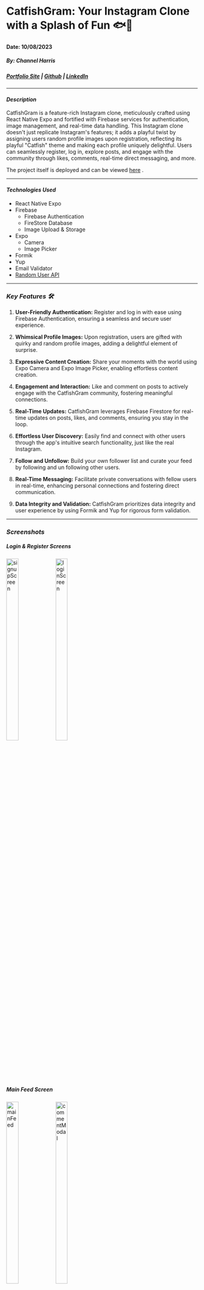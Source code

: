 # CatfishGram: Your Instagram Clone with a Splash of Fun 🐟📸 
#### Date: 10/08/2023
##### By: Channel Harris 

##### [Portfolio Site](https://www.channelharris.com/) | [Github](https://github.com/NellyNel520) | [LinkedIn](https://www.linkedin.com/in/channelharris/) 

***

#### ***Description***

CatfishGram is a feature-rich Instagram clone, meticulously crafted using React Native Expo and fortified with Firebase services for authentication, image management, and real-time data handling. This Instagram clone doesn't just replicate Instagram's features; it adds a playful twist by assigning users random profile images upon registration, reflecting its playful "Catfish" theme and making each profile uniquely delightful. Users can seamlessly register, log in, explore posts, and engage with the community through likes, comments, real-time direct messaging, and more.

The project itself is deployed and can be viewed [here](https://expo.dev/@nelharris05/catfishgram) .
***

#### ***Technologies Used*** 
* React Native Expo
* Firebase
    * Firebase Authentication
    * FireStore Database
    * Image Upload & Storage
* Expo
    * Camera
    * Image Picker
* Formik
* Yup
* Email Validator
* [Random User API]('https://randomuser.me/api/')

***


### ***Key Features 🛠️***

1. **User-Friendly Authentication:** Register and log in with ease using Firebase Authentication, ensuring a seamless and secure user experience.

2. **Whimsical Profile Images:** Upon registration, users are gifted with quirky and random profile images, adding a delightful element of surprise.

3. **Expressive Content Creation:** Share your moments with the world using Expo Camera and Expo Image Picker, enabling effortless content creation.

4. **Engagement and Interaction:** Like and comment on posts to actively engage with the CatfishGram community, fostering meaningful connections.

5. **Real-Time Updates:** CatfishGram leverages Firebase Firestore for real-time updates on posts, likes, and comments, ensuring you stay in the loop.

6. **Effortless User Discovery:** Easily find and connect with other users through the app's intuitive search functionality, just like the real Instagram.

7. **Follow and Unfollow:** Build your own follower list and curate your feed by following and un following other users.

8. **Real-Time Messaging:** Facilitate private conversations with fellow users in real-time, enhancing personal connections and fostering direct communication.

9. **Data Integrity and Validation:** CatfishGram prioritizes data integrity and user experience by using Formik and Yup for rigorous form validation.



***
### ***Screenshots***
##### Login & Register Screens
<img width="25%" height="35%" alt="signupScreen" src="https://github.com/NellyNel520/ReactNativeExpo-InstagramClone/assets/117863144/b29d95f6-0e5a-415b-848a-ba60d9026346">
<img width="25%" height="35%" alt="loginScreen" src="https://github.com/NellyNel520/ReactNativeExpo-InstagramClone/assets/117863144/df72508b-9658-446e-8bc6-35a0091cafe1">

##### Main Feed Screen
<img width="25%" height="35%" alt="mainFeed" src="https://github.com/NellyNel520/ReactNativeExpo-InstagramClone/assets/117863144/c335a759-1faa-4977-883b-3ef1830c17cd">
<img width="25%" height="35%" alt="commentModal" src="https://github.com/NellyNel520/ReactNativeExpo-InstagramClone/assets/117863144/2acccc06-a410-4a52-97db-bf21d213378d">

##### Search Screen
<img  width="25%" height="35%" alt="searchScreen" src="https://github.com/NellyNel520/ReactNativeExpo-InstagramClone/assets/117863144/185892fc-7f7f-4f4f-9b5e-291cdaf82db9">
<img width="25%" height="35%" alt="currentUserSearchProfile" src="https://github.com/NellyNel520/ReactNativeExpo-InstagramClone/assets/117863144/0d0c3984-d050-4501-bcfb-719d4b37e5b1">
<img width="25%" height="35%" alt="userProfile-Search" src="https://github.com/NellyNel520/ReactNativeExpo-InstagramClone/assets/117863144/71b2c193-ff23-4e96-9569-a164129dac28">


##### Current User Profile Screen
<img width="25%" height="35%" alt="profileScreen-CurrentUser-fromTabNav" src="https://github.com/NellyNel520/ReactNativeExpo-InstagramClone/assets/117863144/918abb60-f460-4f07-a984-b019236b21b8">

##### Edit Profile Screen
<img width="25%" height="35%" alt="editProfileScreen" src="https://github.com/NellyNel520/ReactNativeExpo-InstagramClone/assets/117863144/a0b6272f-afe1-45ac-a049-3f65b625c0d1">
<img width="25%" height="35%" alt="editProfilePic-Modal" src="https://github.com/NellyNel520/ReactNativeExpo-InstagramClone/assets/117863144/c96766c6-c371-453d-91d1-e42458b7488e">


##### Posts Screen 
<img width="25%" height="35%" alt="postScreen" src="https://github.com/NellyNel520/ReactNativeExpo-InstagramClone/assets/117863144/e0e57421-1ed3-4816-a598-8e2bb35c4ee5">


##### New Post & Submit Post Screen
<img width="25%" height="35%" alt="" src="https://github.com/NellyNel520/ReactNativeExpo-InstagramClone/assets/117863144/da9223cd-3d0e-44f0-9aa9-f643fcbc99d6">
<img width="25%" height="35%" alt="" src="https://github.com/NellyNel520/ReactNativeExpo-InstagramClone/assets/117863144/bfe44a16-5594-48e5-ac5b-ebf03ded423b">
<img width="25%" height="35%" alt="" src="https://github.com/NellyNel520/ReactNativeExpo-InstagramClone/assets/117863144/6c35602f-e74d-4ea1-8d78-a85797766b98">

##### Message History and Chat Screens
<img width="25%" height="35%" alt="InboxScreen" src="https://github.com/NellyNel520/ReactNativeExpo-InstagramClone/assets/117863144/93e81485-6ee9-4ef8-bf0b-784192481b14">
<img width="25%" height="35%" alt="chatScreen" src="https://github.com/NellyNel520/ReactNativeExpo-InstagramClone/assets/117863144/e52295bc-ee78-4e46-a5c6-86c9e0549866">

*** 



### ***Future Updates/ Features***
- [x] User messaging 
- [x] routing to any users profile when clicking username 
- [x] firebase image upload 
- [x] ability to follow users 
- [x] liking posts and comments 
- [] ~~In-app notifications~~
- [] edit profile screen to update user info 
- [] private vs public account options 
- [] functional story components (24hr duration)


